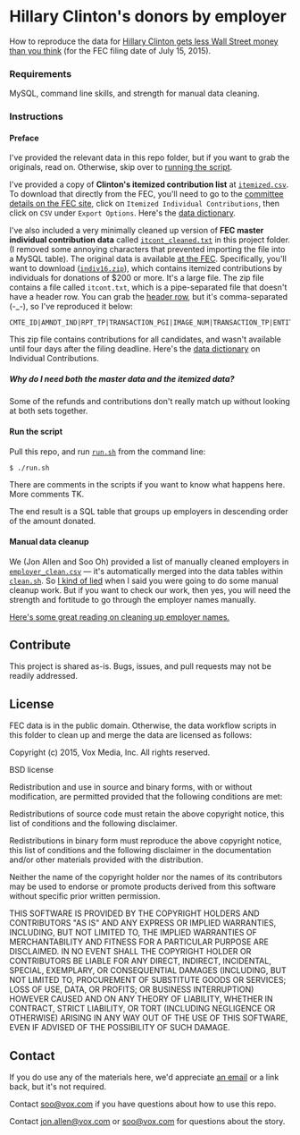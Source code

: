# Hillary Clinton's donors by employer

How to reproduce the data for [Hillary Clinton gets less Wall Street money than you think](//www.vox.com/2015/7/29/9040091/hillary-clinton-wall-street) (for the FEC filing date of July 15, 2015).



### Requirements

MySQL, command line skills, and strength for manual data cleaning.



### Instructions

#### Preface

I've provided the relevant data in this repo folder, but if you want to grab the originals, read on. Otherwise, skip over to [running the script](#run-the-script).

I've provided a copy of __Clinton's itemized contribution list__ at [`itemized.csv`](itemized.csv). To download that directly from the FEC, you'll need to go to the [committee details on the FEC site](//www.fec.gov/fecviewer/CandidateCommitteeDetail.do?candidateCommitteeId=P00003392&tabIndex=1), click on `Itemized Individual Contributions`, then click on `CSV` under `Export Options`. Here's the [data dictionary](//www.fec.gov/finance/disclosure/metadata/metadata_individual_contributions.shtml).

I've also included a very minimally cleaned up version of __FEC master individual contribution data__ called [`itcont_cleaned.txt`](itcont_cleaned.txt) in this project folder. (I removed some annoying characters that prevented importing the file into a MySQL table). The original data is available [at the FEC](//www.fec.gov/finance/disclosure/ftpdet.shtml#a2015_2016). Specifically, you'll want to download ([`indiv16.zip`](ftp://ftp.fec.gov/FEC/2016/indiv16.zip)), which contains itemized contributions by individuals for donations of $200 or more. It's a large file. The zip file contains a file called `itcont.txt`, which is a pipe-separated file that doesn't have a header row. You can grab the [header row](//www.fec.gov/finance/disclosure/metadata/indiv_header_file.csv), but it's comma-separated (-_-), so I've reproduced it below:

```
CMTE_ID|AMNDT_IND|RPT_TP|TRANSACTION_PGI|IMAGE_NUM|TRANSACTION_TP|ENTITY_TP|NAME|CITY|STATE|ZIP_CODE|EMPLOYER|OCCUPATION|TRANSACTION_DT|TRANSACTION_AMT|OTHER_ID|TRAN_ID|FILE_NUM|MEMO_CD|MEMO_TEXT|SUB_ID
```
This zip file contains contributions for all candidates, and wasn't available until four days after the filing deadline. Here's the [data dictionary](//www.fec.gov/finance/disclosure/metadata/DataDictionaryContributionsbyIndividuals.shtml) on Individual Contributions.

##### Why do I need both the master data and the itemized data?

Some of the refunds and contributions don't really match up without looking at both sets together.


#### Run the script

Pull this repo, and run [`run.sh`](run.sh) from the command line:

```bash
$ ./run.sh
```
There are comments in the scripts if you want to know what happens here. More comments TK.

The end result is a SQL table that groups up employers in descending order of the amount donated. 


#### Manual data cleanup

We (Jon Allen and Soo Oh) provided a list of manually cleaned employers in [`employer_clean.csv`](employer_clean.csv) — it's automatically merged into the data tables within [`clean.sh`](clean.sh). So [I kind of lied](#requirements) when I said you were going to do some manual cleanup work. But if you want to check our work, then yes, you will need the strength and fortitude to go through the employer names manually.

[Here's some great reading on cleaning up employer names.](//www.quora.com/What-are-good-ways-to-clean-up-a-large-collection-of-user-entered-company-names)


## Contribute

This project is shared as-is. Bugs, issues, and pull requests may not be readily addressed.



## License

FEC data is in the public domain. Otherwise, the data workflow scripts in this folder to clean up and merge the data are licensed as follows:

Copyright (c) 2015, Vox Media, Inc. All rights reserved.

BSD license

Redistribution and use in source and binary forms, with or without modification, are permitted provided that the following conditions are met:

Redistributions of source code must retain the above copyright notice, this list of conditions and the following disclaimer.

Redistributions in binary form must reproduce the above copyright notice, this list of conditions and the following disclaimer in the documentation and/or other materials provided with the distribution.

Neither the name of the copyright holder nor the names of its contributors may be used to endorse or promote products derived from this software without specific prior written permission.

THIS SOFTWARE IS PROVIDED BY THE COPYRIGHT HOLDERS AND CONTRIBUTORS "AS IS" AND ANY EXPRESS OR IMPLIED WARRANTIES, INCLUDING, BUT NOT LIMITED TO, THE IMPLIED WARRANTIES OF MERCHANTABILITY AND FITNESS FOR A PARTICULAR PURPOSE ARE DISCLAIMED. IN NO EVENT SHALL THE COPYRIGHT HOLDER OR CONTRIBUTORS BE LIABLE FOR ANY DIRECT, INDIRECT, INCIDENTAL, SPECIAL, EXEMPLARY, OR CONSEQUENTIAL DAMAGES (INCLUDING, BUT NOT LIMITED TO, PROCUREMENT OF SUBSTITUTE GOODS OR SERVICES; LOSS OF USE, DATA, OR PROFITS; OR BUSINESS INTERRUPTION) HOWEVER CAUSED AND ON ANY THEORY OF LIABILITY, WHETHER IN CONTRACT, STRICT LIABILITY, OR TORT (INCLUDING NEGLIGENCE OR OTHERWISE) ARISING IN ANY WAY OUT OF THE USE OF THIS SOFTWARE, EVEN IF ADVISED OF THE POSSIBILITY OF SUCH DAMAGE.



## Contact

If you do use any of the materials here, we'd appreciate [an email](mailto:editorialapps@voxmedia.com) or a link back, but it's not required.

Contact [soo@vox.com](mailto:soo@vox.com) if you have questions about how to use this repo. 

Contact [jon.allen@vox.com](jon.allen@vox.com) or [soo@vox.com](mailto:soo@vox.com) for questions about the story.
